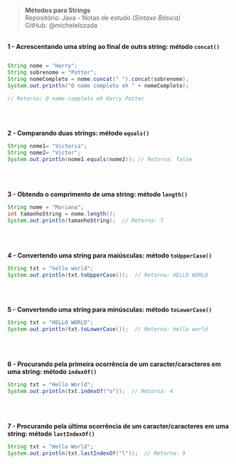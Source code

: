 > **Métodos para Strings**  
> Repositório: Java - Notas de estudo *(Sintaxe Básica)*    
> GitHub: @michelelozada
&nbsp;
     
&nbsp;          
**1 - Acrescentando uma string ao final de outra string: método `concat()`**
```java

String nome = "Harry";
String sobrenome = "Potter";
String nomeCompleto = nome.concat(" ").concat(sobrenome);
System.out.println("O nome completo eh " + nomeCompleto);

// Retorna: O nome completo eh Harry Potter
```
&nbsp;
     
&nbsp;    
**2 - Comparando duas strings: método `equals()`**  
```java
String nome1= "Victoria";
String nome2= "Victor";
System.out.println(nome1.equals(nome2)); // Retorna: false
```
&nbsp;
     
&nbsp;    
**3 - Obtendo o comprimento de uma string: método `length()`**
```java
String nome = "Mariana";
int tamanhoString = nome.length();
System.out.println(tamanhoString);  // Retorna: 7
```
&nbsp;
     
&nbsp;     
**4 - Convertendo uma string para maiúsculas: método `toUpperCase()`**
```java
String txt = "hello world";
System.out.println(txt.toUpperCase());  // Retorna: HELLO WORLD
```
&nbsp;
     
&nbsp;     
**5 - Convertendo uma string para minúsculas: método `toLowerCase()`**
```java
String txt = "HELLO WORLD";
System.out.println(txt.toLowerCase());  // Retorna: hello world
```
&nbsp;
     
&nbsp;    
**6 - Procurando pela primeira ocorrência de um caracter/caracteres em uma string: método `indexOf()`**    
```java
String txt = "Hello World";
System.out.println(txt.indexOf("o"));  // Retorna: 4
```
&nbsp;
     
&nbsp;    
**7 - Procurando pela última ocorrência de um caracter/caracteres em uma string: método `lastIndexOf()`**    
```java
String txt = "Hello World";
System.out.println(txt.lastIndexOf("l"));  // Retorna: 9
```